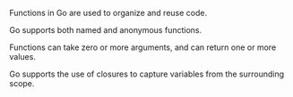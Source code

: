 Functions in Go are used to organize and reuse code.

Go supports both named and anonymous functions.

Functions can take zero or more arguments, and can return one or more values.

Go supports the use of closures to capture variables from the surrounding scope.
